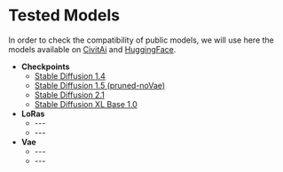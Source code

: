 # Tested Models

In order to check the compatibility of public models, we will use here the models available on [CivitAi](https://civitai.com/) and [HuggingFace](https://huggingface.co/models).

<ul>
      <li><b>Checkpoints</b>
        <ul>
          <li><a href="https://huggingface.co/CompVis/stable-diffusion-v1-4">Stable Diffusion 1.4</a></li>
          <li><a href="https://huggingface.co/runwayml/stable-diffusion-v1-5">Stable Diffusion 1.5 (pruned-noVae)</a></li>
          <li><a href="https://huggingface.co/stabilityai/stable-diffusion-2-1">Stable Diffusion 2.1</a></li>
          <li><a href="https://huggingface.co/stabilityai/stable-diffusion-xl-base-1.0">Stable Diffusion XL Base 1.0</a></li>
        </ul>
      </li>
      <li><b>LoRas</b>
        <ul>
          <li>---</li>
          <li>---</li>
        </ul>
      </li>
      <li><b>Vae</b>
        <ul>
          <li>---</li>
          <li>---</li>
        </ul>
  </li>
</ul>

